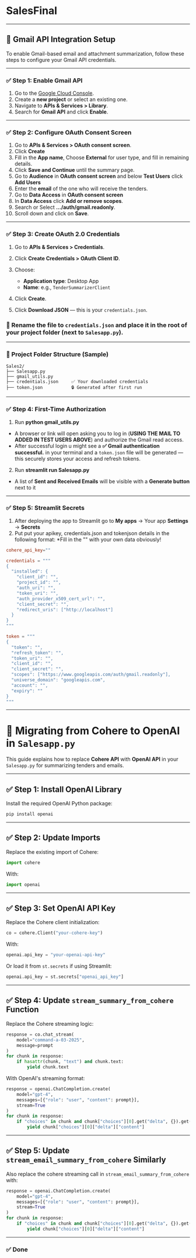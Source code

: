 # SalesFinal
---

## 📩 Gmail API Integration Setup

To enable Gmail-based email and attachment summarization, follow these steps to configure your Gmail API credentials.

---

### ✅ Step 1: Enable Gmail API

1. Go to the [Google Cloud Console](https://console.cloud.google.com/).
2. Create a **new project** or select an existing one.
3. Navigate to **APIs & Services > Library**.
4. Search for **Gmail API** and click **Enable**.

---

### ✅ Step 2: Configure OAuth Consent Screen

1. Go to **APIs & Services > OAuth consent screen**.
2. Click **Create**
3. Fill in the **App name**, Choose **External** for user type, and fill in remaining details.
4. Click **Save and Continue** until the summary page.
5. Go to **Audience** in **OAuth consent screen** and below **Test Users** click **Add Users**
6. Enter the **email** of the one who will receive the tenders.
7. Go to **Data Access** in **OAuth consent screen**
8. In **Data Access** click **Add or remove scopes**.
9. Search or Select **.../auth/gmail.readonly**.
10. Scroll down and click on **Save**.

---

### ✅ Step 3: Create OAuth 2.0 Credentials

1. Go to **APIs & Services > Credentials**.
2. Click **Create Credentials > OAuth Client ID**.
3. Choose:

   * **Application type**: Desktop App
   * **Name**: e.g., `TenderSummarizerClient`
4. Click **Create**.
5. Click **Download JSON** — this is your `credentials.json`.

### 🔐 Rename the file to `credentials.json` and place it in the **root of your project folder** (next to `Salesapp.py`).

---

### 📁 Project Folder Structure (Sample)

```
Sales2/
├── Salesapp.py
├── gmail_utils.py
├── credentials.json     ✅ Your downloaded credentials
├── token.json           🔒 Generated after first run
```
---

### ✅ Step 4: First-Time Authorization

1. Run **python gmail_utils.py** 
* A browser or link will open asking you to log in (**USING THE MAIL TO ADDED IN TEST USERS ABOVE**) and authorize the Gmail read access.
* After successful login u might see a **✅ Gmail authentication successful.** in your terminal and a `token.json` file will be generated — this securely stores your access and refresh tokens.
2. Run **streamlit run Salesapp.py**
* A list of **Sent and Received Emails** will be visible with a **Generate button** next to it

---

### ✅ Step 5: Streamlit Secrets
1. After deploying the app to Streamlit go to **My apps** -> Your app **Settings** -> **Secrets**
2. Put put your apikey, credentials.json and tokenjson details in the following format:
   *Fill in the "" with your own data obviously!
```toml
cohere_api_key=""

credentials = """
{
  "installed": {
    "client_id": "",
    "project_id": "",
    "auth_uri": "",
    "token_uri": "",
    "auth_provider_x509_cert_url": "",
    "client_secret": "",
    "redirect_uris": ["http://localhost"]
  }
}
"""

token = """
{
  "token": "",
  "refresh_token": "",
  "token_uri": "",
  "client_id": "",
  "client_secret": "",
  "scopes": ["https://www.googleapis.com/auth/gmail.readonly"],
  "universe_domain": "googleapis.com",
  "account": "",
  "expiry": ""
}
"""
```

---
# 🔄 Migrating from Cohere to OpenAI in `Salesapp.py`

This guide explains how to replace **Cohere API** with **OpenAI API** in your `Salesapp.py` for summarizing tenders and emails.

---

## ✅ Step 1: Install OpenAI Library

Install the required OpenAI Python package:

```bash
pip install openai
```

---

## ✅ Step 2: Update Imports

Replace the existing import of Cohere:

```python
import cohere
```

With:

```python
import openai
```

---

## ✅ Step 3: Set OpenAI API Key

Replace the Cohere client initialization:

```python
co = cohere.Client("your-cohere-key")
```

With:

```python
openai.api_key = "your-openai-api-key"
```

Or load it from `st.secrets` if using Streamlit:

```python
openai.api_key = st.secrets["openai_api_key"]
```

---

## ✅ Step 4: Update `stream_summary_from_cohere` Function

Replace the Cohere streaming logic:

```python
response = co.chat_stream(
    model="command-a-03-2025",
    message=prompt
)
for chunk in response:
    if hasattr(chunk, "text") and chunk.text:
        yield chunk.text
```

With OpenAI's streaming format:

```python
response = openai.ChatCompletion.create(
    model="gpt-4",
    messages=[{"role": "user", "content": prompt}],
    stream=True
)
for chunk in response:
    if "choices" in chunk and chunk["choices"][0].get("delta", {}).get("content"):
        yield chunk["choices"][0]["delta"]["content"]
```

---

## ✅ Step 5: Update `stream_email_summary_from_cohere` Similarly

Also replace the cohere streaming call in `stream_email_summary_from_cohere` with:

```python
response = openai.ChatCompletion.create(
    model="gpt-4",
    messages=[{"role": "user", "content": prompt}],
    stream=True
)
for chunk in response:
    if "choices" in chunk and chunk["choices"][0].get("delta", {}).get("content"):
        yield chunk["choices"][0]["delta"]["content"]
```

---

### ✅ Done
